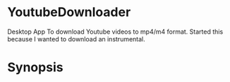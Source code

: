 # YoutubeDownloader
Desktop App To download Youtube videos to mp4/m4 format. Started this because I wanted to download an instrumental.
<h1>Synopsis</h1>

